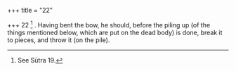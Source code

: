+++
title = "22"

+++
22 [^9] . Having bent the bow, he should, before the piling up (of the things mentioned below, which are put on the dead body) is done, break it to pieces, and throw it (on the pile).


[^9]:  See Sūtra 19.
